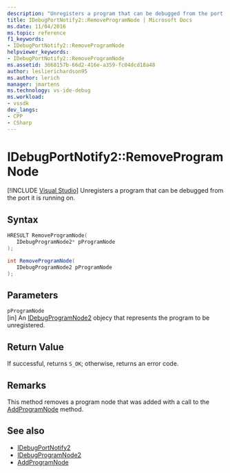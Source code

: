 ```yaml
---
description: "Unregisters a program that can be debugged from the port it is running on."
title: IDebugPortNotify2::RemoveProgramNode | Microsoft Docs
ms.date: 11/04/2016
ms.topic: reference
f1_keywords:
- IDebugPortNotify2::RemoveProgramNode
helpviewer_keywords:
- IDebugPortNotify2::RemoveProgramNode
ms.assetid: 3668157b-66d2-416e-a359-fc04dcd18a48
author: leslierichardson95
ms.author: lerich
manager: jmartens
ms.technology: vs-ide-debug
ms.workload:
- vssdk
dev_langs:
- CPP
- CSharp
---
```

# IDebugPortNotify2::RemoveProgramNode

 [!INCLUDE [Visual Studio](~/includes/applies-to-version/vs-windows-only.md)]
Unregisters a program that can be debugged from the port it is running on.

## Syntax

```cpp
HRESULT RemoveProgramNode( 
   IDebugProgramNode2* pProgramNode
);
```

```csharp
int RemoveProgramNode( 
   IDebugProgramNode2 pProgramNode
);
```

## Parameters
`pProgramNode`\
[in] An [IDebugProgramNode2](../../../extensibility/debugger/reference/idebugprogramnode2.md) objecy that represents the program to be unregistered.

## Return Value
 If successful, returns `S_OK`; otherwise, returns an error code.

## Remarks
 This method removes a program node that was added with a call to the [AddProgramNode](../../../extensibility/debugger/reference/idebugportnotify2-addprogramnode.md) method.

## See also
- [IDebugPortNotify2](../../../extensibility/debugger/reference/idebugportnotify2.md)
- [IDebugProgramNode2](../../../extensibility/debugger/reference/idebugprogramnode2.md)
- [AddProgramNode](../../../extensibility/debugger/reference/idebugportnotify2-addprogramnode.md)
